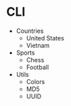 # CLI

- Countries
  - United States
  - Vietnam
- Sports
  - Chess
  - Football
- Utils
  - Colors
  - MD5
  - UUID
